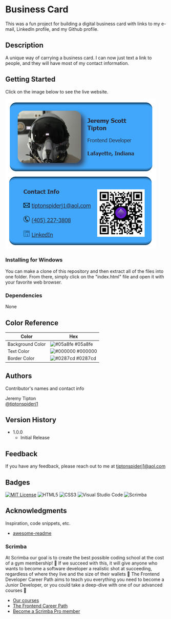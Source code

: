 # Business Card
This was a fun project for building a digital business card with links to my e-mail, LinkedIn profile, and my Github profile.

## Description

A unique way of carrying a business card.  I can now just text a link to people, and they will have most of my contact information.

## Getting Started

Click on the image below to see the live website.

[![application images](https://github.com/tiptonspiderj/Business-card/blob/main/images/Screenshot.png)](https://tiptonspiderj1-business-card.netlify.app/)

### Installing for Windows

You can make a clone of this repository and then extract all of the files into one folder.  From there, simply click on the "index.html" file and open it with your favorite web browser. 

### Dependencies

None

## Color Reference

| Color             | Hex                                                                |
| ----------------- | ------------------------------------------------------------------ |
| Background Color | ![#05a8fe](https://imageplaceholder.net/10x10/05a8fe) #05a8fe |
| Text Color | ![#000000](https://imageplaceholder.net/10x10/000000) #000000 |
| Border Color | ![#0287cd](https://imageplaceholder.net/10x10/0287cd) #0287cd |



## Authors

Contributor's names and contact info

Jeremy Tipton  
[@tiptonspiderj1](https://tiptonspiderj1.com)

## Version History

* 1.0.0
    * Initial Release

## Feedback

If you have any feedback, please reach out to me at <tiptonspiderj1@aol.com>

## Badges

[![MIT License](https://img.shields.io/badge/License-MIT-green.svg)](https://choosealicense.com/licenses/mit/)
![HTML5](https://img.shields.io/badge/html5-%23E34F26.svg?style=for-the-badge&logo=html5&logoColor=white)
![CSS3](https://img.shields.io/badge/css3-%231572B6.svg?style=for-the-badge&logo=css3&logoColor=white)
![Visual Studio Code](https://img.shields.io/badge/Visual%20Studio%20Code-0078d7.svg?style=for-the-badge&logo=visual-studio-code&logoColor=white)
![Scrimba](https://img.shields.io/badge/scrimba-2B283A?style=for-the-badge&logo=scrimba&logoColor=white)

## Acknowledgments

Inspiration, code snippets, etc.
* [awesome-readme](https://github.com/matiassingers/awesome-readme)

### Scrimba

At Scrimba our goal is to create the best possible coding school at the cost of a gym membership! 💜
If we succeed with this, it will give anyone who wants to become a software developer a realistic shot at succeeding, regardless of where they live and the size of their wallets 🎉
The Frontend Developer Career Path aims to teach you everything you need to become a Junior Developer, or you could take a deep-dive with one of our advanced courses 🚀

- [Our courses](https://scrimba.com/allcourses)
- [The Frontend Career Path](https://scrimba.com/learn/frontend)
- [Become a Scrimba Pro member](https://scrimba.com/pricing)
